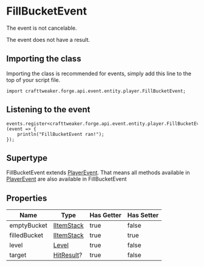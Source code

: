 # FillBucketEvent

The event is not cancelable.

The event does not have a result.

## Importing the class

Importing the class is recommended for events, simply add this line to the top of your script file.
```zenscript
import crafttweaker.forge.api.event.entity.player.FillBucketEvent;
```


## Listening to the event

```zenscript
events.register<crafttweaker.forge.api.event.entity.player.FillBucketEvent>(event => {
    println("FillBucketEvent ran!");
});
```


## Supertype

FillBucketEvent extends [PlayerEvent](/forge/api/event/entity/player/PlayerEvent). That means all methods available in [PlayerEvent](/forge/api/event/entity/player/PlayerEvent) are also available in FillBucketEvent

## Properties

|     Name     |                    Type                    | Has Getter | Has Setter |
|--------------|--------------------------------------------|------------|------------|
| emptyBucket  | [IItemStack](/vanilla/api/item/IItemStack) | true       | false      |
| filledBucket | [IItemStack](/vanilla/api/item/IItemStack) | true       | true       |
| level        | [Level](/vanilla/api/world/Level)          | true       | false      |
| target       | [HitResult](/vanilla/api/util/HitResult)?  | true       | false      |

